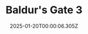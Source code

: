 ---
title: "Baldur's Gate 3"
id: 1086940
date: 2025-01-20T00:00:06.305Z
link: games/steam/recent/baldurs-gate-3
image: http://media.steampowered.com/steamcommunity/public/images/apps/1086940/d866cae7ea1e471fdbc206287111f1b642373bd9.jpg
playtime_2weeks: 216
playtime_forever: 248
playtime_windows_forever: 0
playtime_mac_forever: 0
playtime_linux_forever: 248
playtime_deck_forever: 248
---